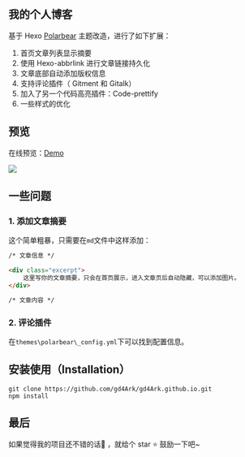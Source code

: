 ## 我的个人博客

基于 Hexo [Polarbear](https://github.com/frostfan/hexo-theme-polarbear) 主题改造，进行了如下扩展：

1. 首页文章列表显示摘要
2. 使用 Hexo-abbrlink 进行文章链接持久化
3. 文章底部自动添加版权信息
4. 支持评论插件（ Gitment 和 Gitalk）
5. 加入了另一个代码高亮插件：Code-prettify
6. 一些样式的优化

## 预览

在线预览：[Demo](https://4ark.me)

![](https://ws1.sinaimg.cn/large/006mS5wEgy1g060hzpz9dj31460lmwgh.jpg)

## 一些问题

### 1. 添加文章摘要

这个简单粗暴，只需要在`md`文件中这样添加：

```markdown
/* 文章信息 */

<div class="excerpt">
    这里写你的文章摘要，只会在首页展示，进入文章页后自动隐藏，可以添加图片。
</div>

/* 文章内容 */
```

### 2. 评论插件

在`themes\polarbear\_config.yml`下可以找到配置信息。

## 安装使用（Installation）

```shell
git clone https://github.com/gd4Ark/gd4Ark.github.io.git
npm install
```

## 最后

如果觉得我的项目还不错的话👏 ，就给个 star ⭐ 鼓励一下吧~